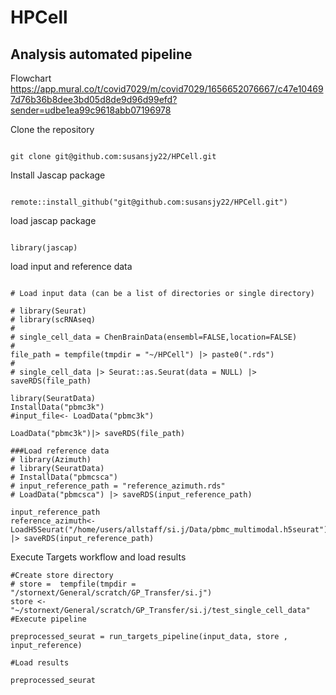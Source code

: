 # HPCell

## Analysis automated pipeline

Flowchart
https://app.mural.co/t/covid7029/m/covid7029/1656652076667/c47e104697d76b36b8dee3bd05d8de9d96d99efd?sender=udbe1ea99c9618abb07196978

Clone the repository

```{bash}

git clone git@github.com:susansjy22/HPCell.git

```

Install Jascap package 

```{bash}

remote::install_github("git@github.com:susansjy22/HPCell.git")

```

load jascap package 

```{bash}

library(jascap)

```

load input and reference data

```{bash}

# Load input data (can be a list of directories or single directory)

# library(Seurat)
# library(scRNAseq)
# 
# single_cell_data = ChenBrainData(ensembl=FALSE,location=FALSE)
# 
file_path = tempfile(tmpdir = "~/HPCell") |> paste0(".rds")
# 
# single_cell_data |> Seurat::as.Seurat(data = NULL) |> saveRDS(file_path)

library(SeuratData)
InstallData("pbmc3k")
#input_file<- LoadData("pbmc3k") 

LoadData("pbmc3k")|> saveRDS(file_path)

###Load reference data 
# library(Azimuth)
# library(SeuratData)
# InstallData("pbmcsca")
# input_reference_path = "reference_azimuth.rds"
# LoadData("pbmcsca") |> saveRDS(input_reference_path)

input_reference_path
reference_azimuth<- LoadH5Seurat("/home/users/allstaff/si.j/Data/pbmc_multimodal.h5seurat") |> saveRDS(input_reference_path)

```

Execute Targets workflow and load results

```{bash}
#Create store directory 
# store =  tempfile(tmpdir = "/stornext/General/scratch/GP_Transfer/si.j")
store <- "~/stornext/General/scratch/GP_Transfer/si.j/test_single_cell_data"
#Execute pipeline

preprocessed_seurat = run_targets_pipeline(input_data, store , input_reference)

#Load results

preprocessed_seurat

```



